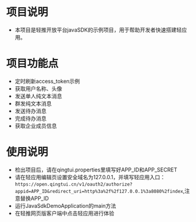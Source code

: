 # 项目说明
* 本项目是轻推开放平台javaSDK的示例项目，用于帮助开发者快速搭建轻应用。

# 项目功能点
* 定时刷新access_token示例
* 获取用户名称、头像
* 发送单人纯文本消息
* 群发纯文本消息
* 发送待办消息
* 完成待办消息
* 获取企业成员信息

# 使用说明
* 检出项目后，请在qingtui.properties里填写好APP_ID和APP_SECRET
* 请在轻应用编辑页设置安全域名为127.0.0.1，并填写轻应用入口：`https://open.qingtui.cn/v1/oauth2/authorize?appid=APP_ID&redirect_uri=http%3a%2f%2f127.0.0.1%3a8080%2findex`,注意替换APP_ID
* 运行JavaSdkDemoApplication的main方法
* 在轻推网页版客户端中点击轻应用进行体验